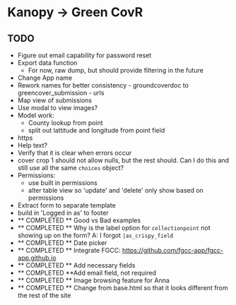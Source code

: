 # Kanopy -> Green CovR

## TODO

 - Figure out email capability for password reset
 - Export data function
    - For now, raw dump, but should provide filtering in the future
 - Change App name
 - Rework names for better consistency
        - groundcoverdoc to greencover_submission
        - urls
 - Map view of submissions
 - Use modal to view images?
 - Model work:
    - County lookup from point
    - split out lattitude and longitude from point field
 - https
 - Help text?
 - Verify that it is clear when errors occur
 - cover crop 1 should not allow nulls, but the rest should. Can I do this and still use all the same `choices` object?
 - Permissions:
    - use built in permissions
    - alter table view so 'update' and 'delete' only show based on permissions
 - Extract form to separate template
 - build in 'Logged in as' to footer
 - ** COMPLETED ** Good vs Bad examples
 - ** COMPLETED ** Why is the label option for `collectionpoint` not showing up on the form? A: I forgot `|as_crispy_field`
 - ** COMPLETED ** Date picker
 - ** COMPLETED ** Integrate FGCC: https://github.com/fgcc-app/fgcc-app.github.io
 - ** COMPLETED ** Add necessary fields
 - ** COMPLETED **Add email field, not required
 - ** COMPLETED ** Image browsing feature for Anna
 - ** COMPLETED ** Change from base.html so that it looks different from the rest of the site